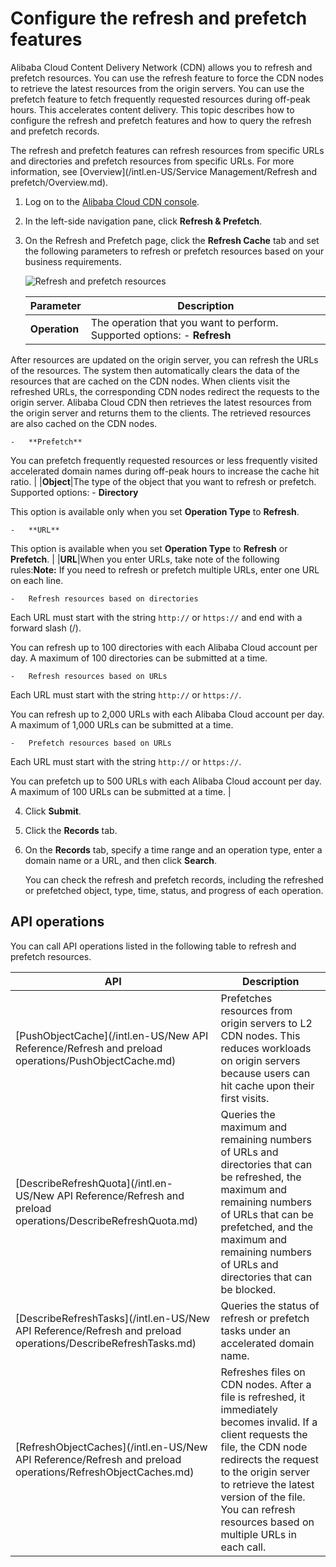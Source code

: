 # Configure the refresh and prefetch features

Alibaba Cloud Content Delivery Network \(CDN\) allows you to refresh and prefetch resources. You can use the refresh feature to force the CDN nodes to retrieve the latest resources from the origin servers. You can use the prefetch feature to fetch frequently requested resources during off-peak hours. This accelerates content delivery. This topic describes how to configure the refresh and prefetch features and how to query the refresh and prefetch records.

The refresh and prefetch features can refresh resources from specific URLs and directories and prefetch resources from specific URLs. For more information, see [Overview](/intl.en-US/Service Management/Refresh and prefetch/Overview.md).

1.  Log on to the [Alibaba Cloud CDN console](https://cdn.console.aliyun.com).

2.  In the left-side navigation pane, click **Refresh & Prefetch**.

3.  On the Refresh and Prefetch page, click the **Refresh Cache** tab and set the following parameters to refresh or prefetch resources based on your business requirements.

    ![Refresh and prefetch resources](https://static-aliyun-doc.oss-accelerate.aliyuncs.com/assets/img/en-US/9953470061/p88300.png)

    |Parameter|Description|
    |---------|-----------|
    |**Operation**|The operation that you want to perform. Supported options:     -   **Refresh**

After resources are updated on the origin server, you can refresh the URLs of the resources. The system then automatically clears the data of the resources that are cached on the CDN nodes. When clients visit the refreshed URLs, the corresponding CDN nodes redirect the requests to the origin server. Alibaba Cloud CDN then retrieves the latest resources from the origin server and returns them to the clients. The retrieved resources are also cached on the CDN nodes.

    -   **Prefetch**

You can prefetch frequently requested resources or less frequently visited accelerated domain names during off-peak hours to increase the cache hit ratio. |
    |**Object**|The type of the object that you want to refresh or prefetch. Supported options:     -   **Directory**

This option is available only when you set **Operation Type** to **Refresh**.

    -   **URL**

This option is available when you set **Operation Type** to **Refresh** or **Prefetch**. |
    |**URL**|When you enter URLs, take note of the following rules:**Note:** If you need to refresh or prefetch multiple URLs, enter one URL on each line.

    -   Refresh resources based on directories

Each URL must start with the string `http://` or `https://` and end with a forward slash \(/\).

You can refresh up to 100 directories with each Alibaba Cloud account per day. A maximum of 100 directories can be submitted at a time.

    -   Refresh resources based on URLs

Each URL must start with the string `http://` or `https://`.

You can refresh up to 2,000 URLs with each Alibaba Cloud account per day. A maximum of 1,000 URLs can be submitted at a time.

    -   Prefetch resources based on URLs

Each URL must start with the string `http://` or `https://`.

You can prefetch up to 500 URLs with each Alibaba Cloud account per day. A maximum of 100 URLs can be submitted at a time. |

4.  Click **Submit**.

5.  Click the **Records** tab.

6.  On the **Records** tab, specify a time range and an operation type, enter a domain name or a URL, and then click **Search**.

    You can check the refresh and prefetch records, including the refreshed or prefetched object, type, time, status, and progress of each operation.


## API operations

You can call API operations listed in the following table to refresh and prefetch resources.

|API|Description|
|---|-----------|
|[PushObjectCache](/intl.en-US/New API Reference/Refresh and preload operations/PushObjectCache.md)|Prefetches resources from origin servers to L2 CDN nodes. This reduces workloads on origin servers because users can hit cache upon their first visits.|
|[DescribeRefreshQuota](/intl.en-US/New API Reference/Refresh and preload operations/DescribeRefreshQuota.md)|Queries the maximum and remaining numbers of URLs and directories that can be refreshed, the maximum and remaining numbers of URLs that can be prefetched, and the maximum and remaining numbers of URLs and directories that can be blocked.|
|[DescribeRefreshTasks](/intl.en-US/New API Reference/Refresh and preload operations/DescribeRefreshTasks.md)|Queries the status of refresh or prefetch tasks under an accelerated domain name.|
|[RefreshObjectCaches](/intl.en-US/New API Reference/Refresh and preload operations/RefreshObjectCaches.md)|Refreshes files on CDN nodes. After a file is refreshed, it immediately becomes invalid. If a client requests the file, the CDN node redirects the request to the origin server to retrieve the latest version of the file. You can refresh resources based on multiple URLs in each call.|

